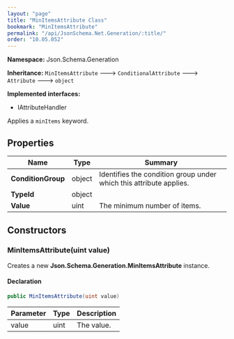 ```yaml
---
layout: "page"
title: "MinItemsAttribute Class"
bookmark: "MinItemsAttribute"
permalink: "/api/JsonSchema.Net.Generation/:title/"
order: "10.05.052"
---
```

**Namespace:** Json.Schema.Generation

**Inheritance:**
`MinItemsAttribute`
 🡒 
`ConditionalAttribute`
 🡒 
`Attribute`
 🡒 
`object`

**Implemented interfaces:**

- IAttributeHandler

Applies a `minItems` keyword.

## Properties

| Name | Type | Summary |
|---|---|---|
| **ConditionGroup** | object | Identifies the condition group under which this attribute applies. |
| **TypeId** | object |  |
| **Value** | uint | The minimum number of items. |

## Constructors

### MinItemsAttribute(uint value)

Creates a new **Json.Schema.Generation.MinItemsAttribute** instance.

#### Declaration

```c#
public MinItemsAttribute(uint value)
```

| Parameter | Type | Description |
|---|---|---|
| value | uint | The value. |


